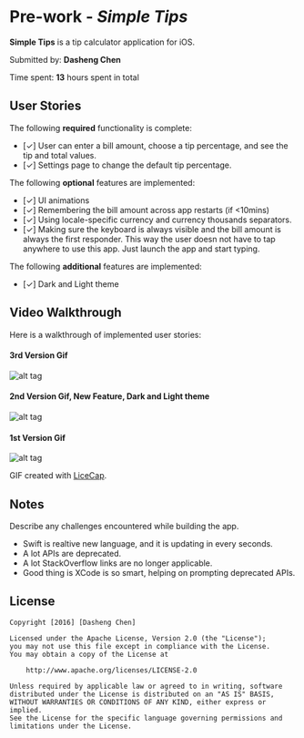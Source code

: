 # Pre-work - *Simple Tips*

**Simple Tips** is a tip calculator application for iOS.

Submitted by: **Dasheng Chen**

Time spent: **13** hours spent in total

## User Stories

The following **required** functionality is complete:

* [✓] User can enter a bill amount, choose a tip percentage, and see the tip and total values.
* [✓] Settings page to change the default tip percentage.

The following **optional** features are implemented:
* [✓] UI animations
* [✓] Remembering the bill amount across app restarts (if <10mins)
* [✓] Using locale-specific currency and currency thousands separators.
* [✓] Making sure the keyboard is always visible and the bill amount is always the first responder. This way the user doesn not have to tap anywhere to use this app. Just launch the app and start typing.

The following **additional** features are implemented:

- [✓] Dark and Light theme

## Video Walkthrough 

Here is a walkthrough of implemented user stories:

#### 3rd Version Gif 

![alt tag](/../master/simple_tips3.gif?raw=true)

#### 2nd Version Gif, New Feature, Dark and Light theme
![alt tag](/../master/simple_tips2.gif?raw=true)

#### 1st Version Gif 

![alt tag](/../master/simple_tips.gif?raw=true)

GIF created with [LiceCap](http://www.cockos.com/licecap/).

## Notes

Describe any challenges encountered while building the app.

- Swift is realtive new language, and it is updating in every seconds.
- A lot APIs are deprecated.
- A lot StackOverflow links are no longer applicable.
- Good thing is XCode is so smart, helping on prompting deprecated APIs.

## License

    Copyright [2016] [Dasheng Chen]

    Licensed under the Apache License, Version 2.0 (the "License");
    you may not use this file except in compliance with the License.
    You may obtain a copy of the License at

        http://www.apache.org/licenses/LICENSE-2.0

    Unless required by applicable law or agreed to in writing, software
    distributed under the License is distributed on an "AS IS" BASIS,
    WITHOUT WARRANTIES OR CONDITIONS OF ANY KIND, either express or implied.
    See the License for the specific language governing permissions and
    limitations under the License.
